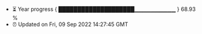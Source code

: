 - ⏳ Year progress { ████████████████████▁▁▁▁▁▁▁▁▁▁ } 68.93 %
- ⏰ Updated on Fri, 09 Sep 2022 14:27:45 GMT

